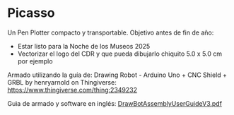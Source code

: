 # Picasso
Un Pen Plotter compacto y transportable.
Objetivo antes de fin de año:

+ Estar listo para la Noche de los Museos 2025
+ Vectorizar el logo del CDR y que pueda dibujarlo chiquito 5.0 x 5.0 cm por ejemplo

Armado utilizando la guía de: 
Drawing Robot - Arduino Uno + CNC Shield + GRBL by henryarnold on Thingiverse: https://www.thingiverse.com/thing:2349232

Guìa de armado y software en inglés: [DrawBotAssemblyUserGuideV3.pdf](https://github.com/user-attachments/files/22328278/DrawBotAssemblyUserGuideV3.pdf)
